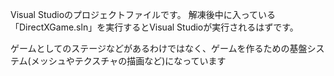 Visual Studioのプロジェクトファイルです。
解凍後中に入っている「DirectXGame.sln」を実行するとVisual Studioが実行されるはずです。

ゲームとしてのステージなどがあるわけではなく、ゲームを作るための基盤システム(メッシュやテクスチャの描画など)になっています
